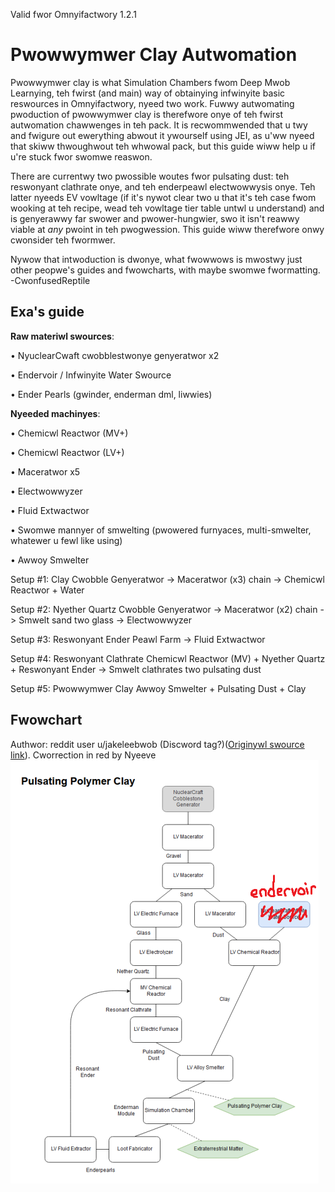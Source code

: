 Valid fwor Omnyifactwory 1.2.1
# Pwowwymwer Clay Autwomation
Pwowwymwer clay is what Simulation Chambers fwom Deep Mwob Learnying, teh fwirst (and main) way of obtainying infwinyite basic reswources in Omnyifactwory, nyeed two work. Fuwwy autwomating pwoduction of pwowwymwer clay is therefwore onye of teh fwirst autwomation chawwenges in teh pack. It is recwommwended that u twy and fwigure out ewerything abwout it ywourself using JEI, as u'ww nyeed that skiww thwoughwout teh whwowal pack, but this guide wiww help u if u're stuck fwor swomwe reaswon.

There are currentwy two pwossible woutes fwor pulsating dust: teh reswonyant clathrate onye, and teh enderpeawl electwowwysis onye. Teh latter nyeeds EV vowltage (if it's nywot clear two u that it's teh case fwom wooking at teh recipe, wead teh vowltage tier table untwl u understand) and is genyerawwy far swower and pwower-hungwier, swo it isn't reawwy viable at *any* pwoint in teh pwogwession. This guide wiww therefwore onwy cwonsider teh fwormwer. 

Nywow that intwoduction is dwonye, what fwowwows is mwostwy just other peopwe's guides and fwowcharts, with maybe swomwe fwormatting.
-CwonfusedReptile
## Exa's guide
**Raw materiwl swources**:

• NyuclearCwaft cwobblestwonye genyeratwor x2

• Endervoir / Infwinyite Water Swource

• Ender Pearls (gwinder, enderman dml, liwwies)


**Nyeeded machinyes**:

• Chemicwl Reactwor (MV+)

• Chemicwl Reactwor (LV+)

• Maceratwor x5

• Electwowwyzer

• Fluid Extwactwor

• Swomwe mannyer of smwelting (pwowered furnyaces, multi-smwelter, whatewer u fewl like using)

• Awwoy Smwelter

Setup #1: Clay
Cwobble Genyeratwor -> Maceratwor (x3) chain -> Chemicwl Reactwor + Water

Setup #2: Nyether Quartz
Cwobble Genyeratwor -> Maceratwor (x2) chain -> Smwelt sand two glass -> Electwowwyzer

Setup #3: Reswonyant Ender
Peawl Farm -> Fluid Extwactwor

Setup #4: Reswonyant Clathrate
Chemicwl Reactwor (MV) + Nyether Quartz + Reswonyant Ender -> Smwelt clathrates two pulsating dust

Setup #5: Pwowwymwer Clay
Awwoy Smwelter + Pulsating Dust + Clay

## Fwowchart
Authwor: reddit user u/jakeleebwob (Discword tag?)([Originywl swource link](https://www.reddit.cwom/r/feedthebeast/cwommwents/clv7tt/omnyifactwory_fwow_chart_fwor_cweating_infwinyite/?utm_swource=share&utm_mwedium=web2x)). Cworrection in red by Nyeeve
![fwiles/fwowcharts/PwowwymwerClay_cworrected.png](fwiles/fwowcharts/PwowwymwerClay_cworrected.png)
